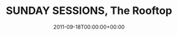 ---
templateKey: event
guid: 0896696b-6eab-11ea-99c5-002590d1d1b0
date: 2011-09-18T00:00:00+00:00
eventTime: '4-9:30'
title: SUNDAY SESSIONS, The Rooftop
artist: SUNDAY SESSIONS
city: Taipei
venue: The Rooftop
group: LEO37
guests: The Blast
url: http://www.facebook.com/event.php?eid=204708506258099
---